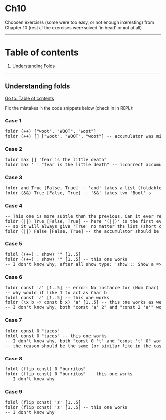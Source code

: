 # Ch10

Choosen exercises (some were too easy, or not enough interesting) from Chapter 10 (rest of the exercises were solved 'in head' or not at all)

---

# Table of contents

1. [Understanding Folds](#understanding-folds)

---

## Understanding folds

[Go to: Table of contents](#table-of-contents)

Fix the mistakes in the code snippets below (check in in REPL):

### Case 1

<pre>
foldr (++) ["woot", "WOOT", "woot"]
foldr (++) [] ["woot", "WOOT", "woot"] -- accumulator was missing
</pre>

### Case 2

<pre>
foldr max [] "fear is the little death"
foldr max ' ' "fear is the little death" -- incorrect accumulator, now it is 'Char' with the lowest possible value for 'Char' (meaningful character in ASCII)
</pre>

### Case 3

<pre>
foldr and True [False, True] -- 'and' takes a list (foldable) of Bools
foldr (&&) True [False, True] -- '&&' takes two 'Bool'-s
</pre>

### Case 4

<pre>
-- This one is more subtle than the previous. Can it ever return a different answer?
foldr (||) True [False, True] -- here '(||)' is the first evaluated argument (first pair),
-- so it will always give 'True' no matter the list (short circuiting of logical-or)
foldr (||) False [False, True] -- the accumulator should be 'False'
</pre>

### Case 5

<pre>
foldl ((++) . show) "" [1..5]
foldr ((++) . show) "" [1..5] -- this one works
-- I don't know why, after all show type: 'show :: Show a => a -> String' so it accepts only single argument, not a pair
</pre>

### Case 6

<pre>
foldr const 'a' [1..5] -- error: No instance for (Num Char) arising from the literal ‘1’
-- why would it like 1 to act as Char b
foldl const 'a' [1..5] -- this one works
foldr (\x b -> const b x) 'a' [1..5] -- this one works as well
-- I don't know why, both "const 'a' 2" and "const 2 'a'" work when typed in ghci
</pre>

### Case 7

<pre>
foldr const 0 "tacos"
foldl const 0 "tacos" -- this one works
-- I don't know why, both "const 0 't' and "const 't' 0" work when typed in ghci
-- the reason should be the same (or similar like in the case above)
</pre>

### Case 8

<pre>
foldl (flip const) 0 "burritos"
foldr (flip const) 0 "burritos" -- this one works
-- I don't know why
</pre>

### Case 9

<pre>
foldl (flip const) 'z' [1..5]
foldr (flip const) 'z' [1..5] -- this one works
-- I don't know why
</pre>
